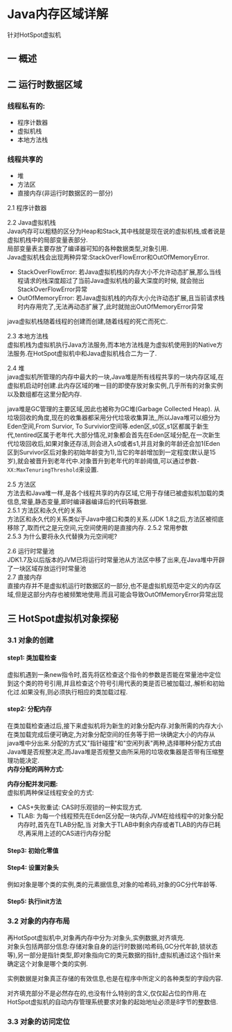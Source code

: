 # Java内存区域详解 #

针对HotSpot虚拟机  

## 一 概述 ##  

## 二 运行时数据区域 ##  

### 线程私有的: ###  

- 程序计数器
- 虚拟机栈
- 本地方法栈  

### 线程共享的 ###

- 堆
- 方法区
- 直接内存(非运行时数据区的一部分)  

2.1 程序计数器  

2.2 Java虚拟机栈  
Java内存可以粗糙的区分为Heap和Stack,其中栈就是现在说的虚拟机栈,或者说是虚拟机栈中的局部变量表部分.  
局部变量表主要存放了编译器可知的各种数据类型,对象引用.  
Java虚拟机栈会出现两种异常:StackOverFlowError和OutOfMemoryError.  

- StackOverFlowError: 若Java虚拟机栈的内存大小不允许动态扩展,那么当线程请求的栈深度超过了当前Java虚拟机栈的最大深度的时候,
就会抛出StackOverFlowError异常
- OutOfMemoryError: 若Java虚拟机栈的内存大小允许动态扩展,且当前请求栈时内存用完了,无法再动态扩展了,此时就抛出OutOfMemoryError异常

java虚拟机栈随着线程的创建而创建,随着线程的死亡而死亡.

2.3 本地方法栈  
虚拟机栈为虚拟机执行Java方法服务,而本地方法栈是为虚拟机使用到的Native方法服务.在HotSpot虚拟机中和Java虚拟机栈合二为一了.  

2.4 堆  
java虚拟机所管理的内存中最大的一块,Java堆是所有线程共享的一块内存区域,在虚拟机启动时创建.此内存区域的唯一目的即使存放对象实例,几乎所有的对象实例以及数组都在这里分配内存.  

java堆是GC管理的主要区域,因此也被称为GC堆(Garbage Collected Heap). 从垃圾回收的角度,现在的收集器都采用分代垃圾收集算法,,所以Java堆可以细分为Eden空间,From Survior, To Survivior空间等.eden区,s0区,s1区都属于新生代,tentired区属于老年代.大部分情况,对象都会首先在Eden区域分配,在一次新生代垃圾回收后,如果对象还存活,则会进入s0或者s1,并且对象的年龄还会加1(Eden区到Survivor区后对象的初始年龄变为1),当它的年龄增加到一定程度(默认是15岁),就会被晋升到老年代中.对象晋升到老年代的年龄阈值,可以通过参数`-XX:MaxTenuringThreshold`来设置.  

2.5 方法区  
方法去和Java堆一样,是各个线程共享的内存区域,它用于存储已被虚拟机加载的类信息,常量,静态变量,即时编译器编译后的代码等数据.  
2.5.1 方法区和永久代的关系  
方法区和永久代的关系类似于Java中接口和类的关系.(JDK 1.8之后,方法区被彻底移除了,取而代之是元空间,元空间使用的是直接内存.
2.5.2 常用参数  
2.5.3 为什么要将永久代替换为元空间呢?  

2.6 运行时常量池  
JDK1.7及以后版本的JVM已将运行时常量池从方法区中移了出来,在Java堆中开辟了一块区域存放运行时常量池  
2.7 直接内存  
直接内存并不是虚拟机运行时数据区的一部分,也不是虚拟机规范中定义的内存区域,但是这部分内存也被频繁地使用.而且可能会导致OutOfMemoryError异常出现  

## 三 HotSpot虚拟机对象探秘 ##

### 3.1 对象的创建 ###

#### step1: 类加载检查 ####

虚拟机遇到一条new指令时,首先将区检查这个指令的参数是否能在常量池中定位到这个类的符号引用,并且检查这个符号引用代表的类是否已被加载过,.解析和初始化过.如果没有,则必须执行相应的类加载过程.  

#### step2: 分配内存 ####

在类加载检查通过后,接下来虚拟机将为新生的对象分配内存.对象所需的内存大小在类加载完成后便可确定,为对象分配空间的任务等于把一块确定大小的内存从java堆中分出来.分配的方式又"指针碰撞"和"空闲列表"两种,选择哪种分配方式由Java堆是否规整决定,而Java堆是否规整又由所采用的垃圾收集器是否带有压缩整理功能决定.  
**内存分配的两种方式:**  

**内存分配并发问题:**  
虚拟机两种保证线程安全的方式:  

- CAS+失败重试: CAS时乐观锁的一种实现方式.  
- TLAB: 为每一个线程预先在Eden区分配一块内存,JVM在给线程中的对象分配内存时,首先在TLAB分配,当 对象大于TLAB中剩余内存或者TLAB的内存已耗尽,再采用上述的CAS进行内存分配

#### Step3: 初始化零值 ####

#### Step4: 设置对象头 ####

例如对象是哪个类的实例,类的元素据信息,对象的哈希码,对象的GC分代年龄等.

#### Step5: 执行init方法 ####

### 3.2 对象的内存布局 ###

再HotSpot虚拟机中,对象再内存中分为:对象头,实例数据,对齐填充.  
对象头包括两部分信息:存储对象自身的运行时数据(哈希码,GC分代年龄,锁状态等),另一部分是指针类型,即对象指向它的类元数据的指针,虚拟机通过这个指针来确定这个对象是哪个类的实例.  

实例数据是对象真正存储的有效信息,也是在程序中所定义的各种类型的字段内容.  

对齐填充部分不是必然存在的,也没有什么特别的含义,仅仅起占位的作用.在HotSpot虚拟机的自动内存管理系统要求对象的起始地址必须是8字节的整数倍.  

### 3.3 对象的访问定位 ###
  
